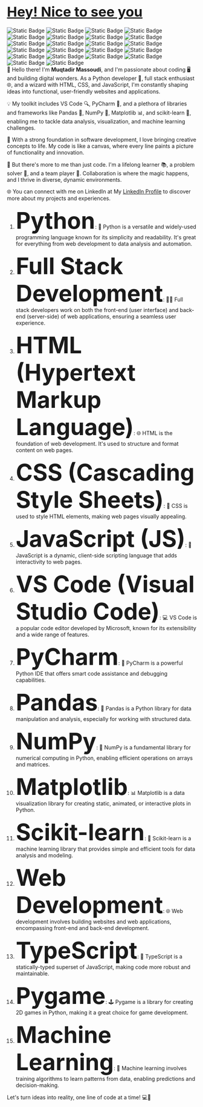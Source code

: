 <h1><span style="font-size: 36px;"><a href='https://github.com/MadihaMassoudi'>Hey! Nice to see you</a></span></h1>
<div><img alt="Static Badge" src="https://img.shields.io/badge/🌐%20JavaScript-blue"> <img alt="Static Badge" src="https://img.shields.io/badge/💅%20CSS-pink"> <img alt="Static Badge" src="https://img.shields.io/badge/📄%20HTML-orange"> <img alt="Static Badge" src="https://img.shields.io/badge/🦕%20TypeJS-violet"> <img alt="Static Badge" src="https://img.shields.io/badge/🐍%20Python-purple"> <img alt="Static Badge" src="https://img.shields.io/badge/🧮%20Numpy-grey"> <img alt="Static Badge" src="https://img.shields.io/badge/📈%20Matplotlib-violet"> <img alt="Static Badge" src="https://img.shields.io/badge/🕹️%20PyGame-darkblue"> <img alt="Static Badge" src="https://img.shields.io/badge/💻%20VS%20Code-black"> <img alt="Static Badge" src="https://img.shields.io/badge/🧙%20PyCharm-darkpurple"> <img alt="Static Badge" src="https://img.shields.io/badge/💼%20Freelancer-lightblue"> <img alt="Static Badge" src="https://img.shields.io/badge/📚%20Scikit%20learn-red"> <img alt="Static Badge" src="https://img.shields.io/badge/➖%20Linear%20Regression-darkgreen"> <img alt="Static Badge" src="https://img.shields.io/badge/🔄%20Logistic%20Regression-lightgreen"> <img alt="Static Badge" src="https://img.shields.io/badge/🤖%20Machine%20Learning-darkred"> <img alt="Static Badge" src="https://img.shields.io/badge/🌐%20Flask-violet"> <img alt="Static Badge" src="https://img.shields.io/badge/📊%20Seaborn-brown"> <img alt="Static Badge" src="https://img.shields.io/badge/🌟%20Canva-purple"> <img alt="Static Badge" src="https://img.shields.io/badge/🤖%20SVM-lightblue"> <img alt="Static Badge" src="https://img.shields.io/badge/🌳%20Decision%20Tree-darkorange"> <img alt="Static Badge" src="https://img.shields.io/badge/🥒%20Pickle-black"> <img alt="Static Badge" src="https://img.shields.io/badge/📉%20Gradient%20Descent-red"></div>
👋 Hello there! I'm <b>Muqtadir Massoudi</b>, and I'm passionate about coding 🖥️ and building digital wonders. As a Python developer 🐍, full stack enthusiast 🌐, and a wizard with HTML, CSS, and JavaScript, I'm constantly shaping ideas into functional, user-friendly websites and applications.

💡 My toolkit includes VS Code 🔍, PyCharm 🐍, and a plethora of libraries and frameworks like Pandas 🐼, NumPy 🔢, Matplotlib 📊, and scikit-learn 🧠, enabling me to tackle data analysis, visualization, and machine learning challenges.

🚀 With a strong foundation in software development, I love bringing creative concepts to life. My code is like a canvas, where every line paints a picture of functionality and innovation.

🌟 But there's more to me than just code. I'm a lifelong learner 📚, a problem solver 🧩, and a team player 🤝. Collaboration is where the magic happens, and I thrive in diverse, dynamic environments.

🌐 You can connect with me on LinkedIn at My <a href='https://www.linkedin.com/in/muqtadir-massoudi-a29195226/'>LinkedIn Profile</a> to discover more about my projects and experiences.

1) <span style="font-size: 60px;"><b>Python</b></span>: 🐍 Python is a versatile and widely-used programming language known for its simplicity and readability. It's great for everything from web development to data analysis and automation.

2) <span style="font-size: 60px;"><b>Full Stack Development</b></span>: 👨‍💻 Full stack developers work on both the front-end (user interface) and back-end (server-side) of web applications, ensuring a seamless user experience.

3) <span style="font-size: 60px;"><b>HTML (Hypertext Markup Language)</b></span>: 🌐 HTML is the foundation of web development. It's used to structure and format content on web pages.

4) <span style="font-size: 60px;"><b>CSS (Cascading Style Sheets)</b></span>: 🎨 CSS is used to style HTML elements, making web pages visually appealing.

5) <span style="font-size: 60px;"><b>JavaScript (JS)</b></span>: 🚀 JavaScript is a dynamic, client-side scripting language that adds interactivity to web pages.

6) <span style="font-size: 60px;"><b>VS Code (Visual Studio Code)</b></span>: 💻 VS Code is a popular code editor developed by Microsoft, known for its extensibility and a wide range of features.

7) <span style="font-size: 60px;"><b>PyCharm</b></span>: 🐍 PyCharm is a powerful Python IDE that offers smart code assistance and debugging capabilities.

8) <span style="font-size: 60px;"><b>Pandas</b></span>: 🐼 Pandas is a Python library for data manipulation and analysis, especially for working with structured data.

9) <span style="font-size: 60px;"><b>NumPy</b></span>: 🔢 NumPy is a fundamental library for numerical computing in Python, enabling efficient operations on arrays and matrices.

10) <span style="font-size: 60px;"><b>Matplotlib</b></span>: 📊 Matplotlib is a data visualization library for creating static, animated, or interactive plots in Python.

11) <span style="font-size: 60px;"><b>Scikit-learn</b></span>: 🤖 Scikit-learn is a machine learning library that provides simple and efficient tools for data analysis and modeling.

12) <span style="font-size: 60px;"><b>Web Development</b></span>: 🌐 Web development involves building websites and web applications, encompassing front-end and back-end development.

13) <span style="font-size: 60px;"><b>TypeScript</b></span>: 🧰 TypeScript is a statically-typed superset of JavaScript, making code more robust and maintainable.

14) <span style="font-size: 60px;"><b>Pygame</b></span>: 🕹️ Pygame is a library for creating 2D games in Python, making it a great choice for game development.

15) <span style="font-size: 60px;"><b>Machine Learning</b></span>: 🤖 Machine learning involves training algorithms to learn patterns from data, enabling predictions and decision-making.

Let's turn ideas into reality, one line of code at a time! 💻🚀
